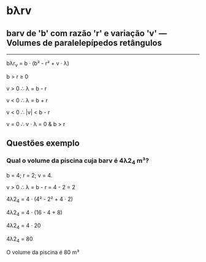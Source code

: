 # bλrv
## barv de 'b' com razão 'r' e variação 'v' — Volumes de paralelepípedos retângulos
---
bλr<sub>v</sub> = b · (b² - r² + v · λ)

b > r ≥ 0

v > 0 ∴ λ = b - r

v < 0 ∴ λ = b + r

v < 0 ∴ |v| < b - r

v = 0 ∴ v · λ = 0 & b > r

## Questões exemplo

### Qual o volume da piscina cuja barv é 4λ2<sub>4</sub> m³?
b = 4; r = 2; v = 4.

v > 0 ∴ λ = b - r = 4 - 2 = 2

4λ2<sub>4</sub> = 4 · (4² - 2² + 4 · 2)

4λ2<sub>4</sub> = 4 · (16 - 4 + 8)

4λ2<sub>4</sub> = 4 · 20

4λ2<sub>4</sub> = 80

O volume da piscina é 80 m³
